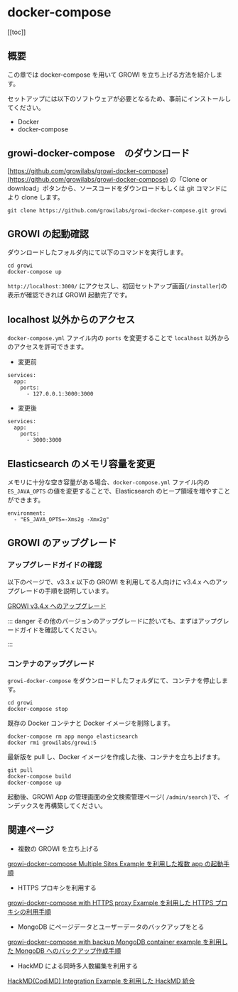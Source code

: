 # docker-compose

[[toc]]

## 概要

この章では docker-compose を用いて GROWI を立ち上げる方法を紹介します。

セットアップには以下のソフトウェアが必要となるため、事前にインストールしてください。

* Docker
* docker-compose

## growi-docker-compose　のダウンロード

[https://github.com/growilabs/growi-docker-compose](https://github.com/growilabs/growi-docker-compose) の「Clone or download」ボタンから、ソースコードをダウンロードもしくは git コマンドにより clone します。

```text
git clone https://github.com/growilabs/growi-docker-compose.git growi
```

## GROWI の起動確認

ダウンロードしたフォルダ内にて以下のコマンドを実行します。

```text
cd growi
docker-compose up
```

`http://localhost:3000/` にアクセスし、初回セットアップ画面(`/installer`)の表示が確認できれば GROWI 起動完了です。

## localhost 以外からのアクセス

`docker-compose.yml` ファイル内の `ports` を変更することで `localhost` 以外からのアクセスを許可できます。

* 変更前

```text
services:
  app:
    ports:
      - 127.0.0.1:3000:3000
```

* 変更後

```text
services:
  app:
    ports:
      - 3000:3000
```

## Elasticsearch のメモリ容量を変更

メモリに十分な空き容量がある場合、`docker-compose.yml` ファイル内の `ES_JAVA_OPTS` の値を変更することで、Elasticsearch のヒープ領域を増やすことができます。

```text
environment:
  - "ES_JAVA_OPTS=-Xms2g -Xmx2g"
```

## GROWI のアップグレード

### アップグレードガイドの確認

以下のページで、v3.3.x 以下の GROWI を利用してる人向けに v3.4.x へのアップグレードの手順を説明しています。

[GROWI v3.4.x へのアップグレード](/ja/admin-guide/upgrading/34x.html)

::: danger
その他のバージョンのアップグレードに於いても、まずはアップグレードガイドを確認してください。

:::

### コンテナのアップグレード

`growi-docker-compose` をダウンロードしたフォルダにて、コンテナを停止します。

```text
cd growi
docker-compose stop
```

既存の Docker コンテナと Docker イメージを削除します。

```text
docker-compose rm app mongo elasticsearch
docker rmi growilabs/growi:5
```

最新版を pull し、Docker イメージを作成した後、コンテナを立ち上げます。

```text
git pull
docker-compose build
docker-compose up
```

起動後、GROWI App の管理画面の全文検索管理ページ( `/admin/search` )で、インデックスを再構築してください。

## 関連ページ

* 複数の GROWI を立ち上げる

[growi-docker-compose Multiple Sites Example を利用した複数 app の起動手順](/ja/admin-guide/admin-cookbook/multi-app.html)

* HTTPS プロキシを利用する

[growi-docker-compose with HTTPS proxy Example を利用した HTTPS プロキシの利用手順](/ja/admin-guide/admin-cookbook/lets-encrypt.html)

* MongoDB にページデータとユーザーデータのバックアップをとる

[growi-docker-compose with backup MongoDB container example を利用した MongoDB へのバックアップ作成手順](/ja/admin-guide/admin-cookbook/mongodb-backup-regular.html#manage-with-docker-compose)

* HackMD による同時多人数編集を利用する

[HackMD(CodiMD) Integration Example を利用した HackMD 統合](/ja/admin-guide/admin-cookbook/integrate-with-hackmd.html#%E6%97%A2%E5%AD%98%E3%81%AE-hackmd-codimd-%E3%81%A8%E9%80%A3%E6%90%BA%E3%81%99%E3%82%8B)

